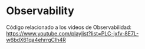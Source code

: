 # Observability
Código relacionado a los videos de Observabilidad: https://www.youtube.com/playlist?list=PLC-jxfv-8E7L-w6bdX61qa4ehrrgCIh4R

